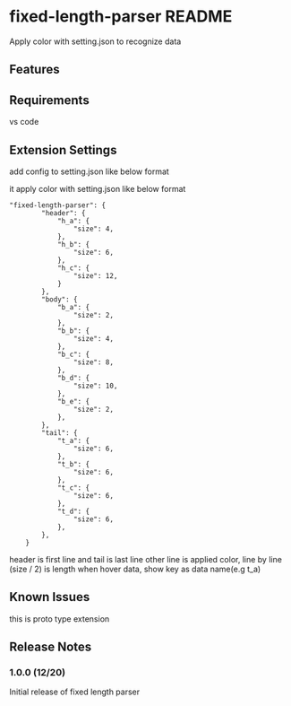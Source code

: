 # fixed-length-parser README

Apply color with setting.json to recognize data

## Features



## Requirements

vs code

## Extension Settings

add config to setting.json like below format

it apply color with setting.json like below format

```
"fixed-length-parser": {
        "header": {
            "h_a": {
                "size": 4,
            },
            "h_b": {
                "size": 6,
            },
            "h_c": {
                "size": 12,
            }
        },
        "body": {
            "b_a": {
                "size": 2,
            },
            "b_b": {
                "size": 4,
            },
            "b_c": {
                "size": 8,
            },
            "b_d": {
                "size": 10,
            },
            "b_e": {
                "size": 2,
            },
        },
        "tail": {
            "t_a": {
                "size": 6,
            },
            "t_b": {
                "size": 6,
            },
            "t_c": {
                "size": 6,
            },
            "t_d": {
                "size": 6,
            },
        },
    }
```

header is first line and tail is last line
other line is applied color, line by line
(size / 2) is length
when hover data, show key as data name(e.g t_a)

## Known Issues

this is proto type extension

## Release Notes

### 1.0.0 (12/20)

Initial release of fixed length parser
